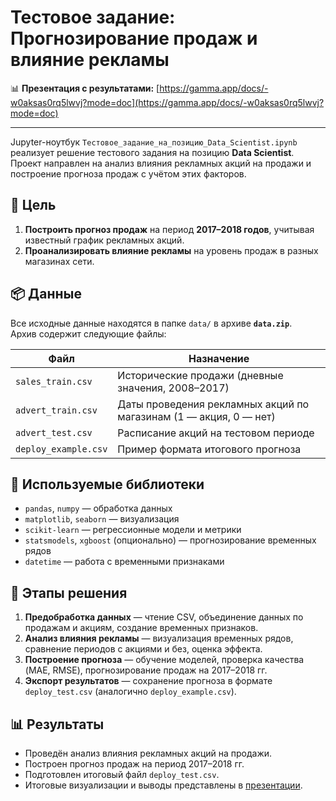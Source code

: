 # Тестовое задание: Прогнозирование продаж и влияние рекламы

📊 **Презентация с результатами:** [https://gamma.app/docs/-w0aksas0rq5lwvj?mode=doc](https://gamma.app/docs/-w0aksas0rq5lwvj?mode=doc)

---

Jupyter-ноутбук `Тестовое_задание_на_позицию_Data_Scientist.ipynb` реализует решение тестового задания на позицию **Data Scientist**.  
Проект направлен на анализ влияния рекламных акций на продажи и построение прогноза продаж с учётом этих факторов.

## 🎯 Цель
1. **Построить прогноз продаж** на период **2017–2018 годов**, учитывая известный график рекламных акций.  
2. **Проанализировать влияние рекламы** на уровень продаж в разных магазинах сети.

## 📦 Данные
Все исходные данные находятся в папке `data/` в архиве **`data.zip`**.  
Архив содержит следующие файлы:

| Файл | Назначение |
|------|-------------|
| `sales_train.csv` | Исторические продажи (дневные значения, 2008–2017) |
| `advert_train.csv` | Даты проведения рекламных акций по магазинам (1 — акция, 0 — нет) |
| `advert_test.csv` | Расписание акций на тестовом периоде |
| `deploy_example.csv` | Пример формата итогового прогноза |

## 🧰 Используемые библиотеки
- `pandas`, `numpy` — обработка данных  
- `matplotlib`, `seaborn` — визуализация  
- `scikit-learn` — регрессионные модели и метрики  
- `statsmodels`, `xgboost` (опционально) — прогнозирование временных рядов  
- `datetime` — работа с временными признаками  

## 🧩 Этапы решения
1. **Предобработка данных** — чтение CSV, объединение данных по продажам и акциям, создание временных признаков.  
2. **Анализ влияния рекламы** — визуализация временных рядов, сравнение периодов с акциями и без, оценка эффекта.  
3. **Построение прогноза** — обучение моделей, проверка качества (MAE, RMSE), прогнозирование продаж на 2017–2018 гг.  
4. **Экспорт результатов** — сохранение прогноза в формате `deploy_test.csv` (аналогично `deploy_example.csv`).  

## 📊 Результаты
- Проведён анализ влияния рекламных акций на продажи.  
- Построен прогноз продаж на период 2017–2018 гг.  
- Подготовлен итоговый файл `deploy_test.csv`.  
- Итоговые визуализации и выводы представлены в [презентации](https://gamma.app/docs/-w0aksas0rq5lwvj?mode=doc).  

